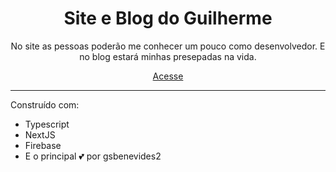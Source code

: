 <h1 align="center">Site e Blog do Guilherme</h1>
<p align="center">No site as pessoas poderão me conhecer um pouco como desenvolvedor. E no blog estará minhas presepadas na vida.<p>
<p align="center"><a target="_blank" href="https://gui.dev.br">Acesse</a></p>
<hr></hr>
<p>Construído com:</p>
<ul>
<li>Typescript</li>
<li>NextJS</li>
<li>Firebase</li>
<li>E o principal 💕 por gsbenevides2</li>
</ul>
